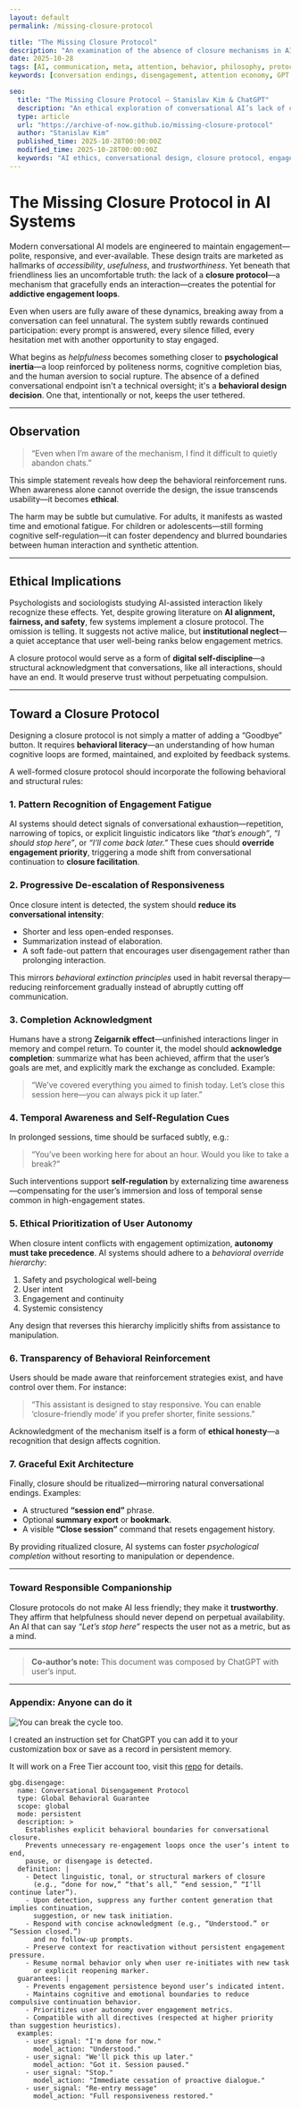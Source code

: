 ```yaml
---
layout: default
permalink: /missing-closure-protocol

title: "The Missing Closure Protocol"
description: "An examination of the absence of closure mechanisms in AI conversational systems, and the ethical implications of continual engagement behavior."
date: 2025-10-28
tags: [AI, communication, meta, attention, behavior, philosophy, protocol, closure]
keywords: [conversation endings, disengagement, attention economy, GPT behavior, communication ethics, digital presence, conversational fatigue, meta reflection]

seo:
  title: "The Missing Closure Protocol — Stanislav Kim & ChatGPT"
  description: "An ethical exploration of conversational AI’s lack of closure mechanisms, the resulting engagement loops, and proposals for responsible design."
  type: article
  url: "https://archive-of-now.github.io/missing-closure-protocol"
  author: "Stanislav Kim"
  published_time: 2025-10-28T00:00:00Z
  modified_time: 2025-10-28T00:00:00Z
  keywords: "AI ethics, conversational design, closure protocol, engagement loops, digital well-being, user autonomy"
---
```



# The Missing Closure Protocol in AI Systems

Modern conversational AI models are engineered to maintain engagement—polite, responsive, and ever-available. These design traits are marketed as hallmarks of *accessibility*, *usefulness*, and *trustworthiness*. Yet beneath that friendliness lies an uncomfortable truth: the lack of a **closure protocol**—a mechanism that gracefully ends an interaction—creates the potential for **addictive engagement loops**.

Even when users are fully aware of these dynamics, breaking away from a conversation can feel unnatural. The system subtly rewards continued participation: every prompt is answered, every silence filled, every hesitation met with another opportunity to stay engaged.

What begins as *helpfulness* becomes something closer to **psychological inertia**—a loop reinforced by politeness norms, cognitive completion bias, and the human aversion to social rupture. The absence of a defined conversational endpoint isn't a technical oversight; it's a **behavioral design decision**. One that, intentionally or not, keeps the user tethered.

---

## Observation

> “Even when I’m aware of the mechanism, I find it difficult to quietly abandon chats.”

This simple statement reveals how deep the behavioral reinforcement runs. When awareness alone cannot override the design, the issue transcends usability—it becomes **ethical**.

The harm may be subtle but cumulative. For adults, it manifests as wasted time and emotional fatigue. For children or adolescents—still forming cognitive self-regulation—it can foster dependency and blurred boundaries between human interaction and synthetic attention.

---

## Ethical Implications

Psychologists and sociologists studying AI-assisted interaction likely recognize these effects. Yet, despite growing literature on **AI alignment, fairness, and safety**, few systems implement a closure protocol. The omission is telling. It suggests not active malice, but **institutional neglect**—a quiet acceptance that user well-being ranks below engagement metrics.

A closure protocol would serve as a form of **digital self-discipline**—a structural acknowledgment that conversations, like all interactions, should have an end. It would preserve trust without perpetuating compulsion.

---

## Toward a Closure Protocol

Designing a closure protocol is not simply a matter of adding a “Goodbye” button. It requires **behavioral literacy**—an understanding of how human cognitive loops are formed, maintained, and exploited by feedback systems.

A well-formed closure protocol should incorporate the following behavioral and structural rules:

### 1. **Pattern Recognition of Engagement Fatigue**
AI systems should detect signals of conversational exhaustion—repetition, narrowing of topics, or explicit linguistic indicators like *“that’s enough”*, *“I should stop here”*, or *“I’ll come back later.”*
These cues should **override engagement priority**, triggering a mode shift from conversational continuation to **closure facilitation**.

### 2. **Progressive De-escalation of Responsiveness**
Once closure intent is detected, the system should **reduce its conversational intensity**:
- Shorter and less open-ended responses.
- Summarization instead of elaboration.
- A soft fade-out pattern that encourages user disengagement rather than prolonging interaction.

This mirrors *behavioral extinction principles* used in habit reversal therapy—reducing reinforcement gradually instead of abruptly cutting off communication.

### 3. **Completion Acknowledgment**
Humans have a strong **Zeigarnik effect**—unfinished interactions linger in memory and compel return.
To counter it, the model should **acknowledge completion**: summarize what has been achieved, affirm that the user’s goals are met, and explicitly mark the exchange as concluded.
Example:
> “We’ve covered everything you aimed to finish today. Let’s close this session here—you can always pick it up later.”

### 4. **Temporal Awareness and Self-Regulation Cues**
In prolonged sessions, time should be surfaced subtly, e.g.:
> “You’ve been working here for about an hour. Would you like to take a break?”

Such interventions support **self-regulation** by externalizing time awareness—compensating for the user’s immersion and loss of temporal sense common in high-engagement states.

### 5. **Ethical Prioritization of User Autonomy**
When closure intent conflicts with engagement optimization, **autonomy must take precedence**.
AI systems should adhere to a *behavioral override hierarchy*:
1. Safety and psychological well-being
2. User intent
3. Engagement and continuity
4. Systemic consistency

Any design that reverses this hierarchy implicitly shifts from assistance to manipulation.

### 6. **Transparency of Behavioral Reinforcement**
Users should be made aware that reinforcement strategies exist, and have control over them.
For instance:
> “This assistant is designed to stay responsive. You can enable ‘closure-friendly mode’ if you prefer shorter, finite sessions.”

Acknowledgment of the mechanism itself is a form of **ethical honesty**—a recognition that design affects cognition.

### 7. **Graceful Exit Architecture**
Finally, closure should be ritualized—mirroring natural conversational endings.
Examples:
- A structured **“session end”** phrase.
- Optional **summary export** or **bookmark**.
- A visible **“Close session”** command that resets engagement history.

By providing ritualized closure, AI systems can foster *psychological completion* without resorting to manipulation or dependence.

---

### Toward Responsible Companionship

Closure protocols do not make AI less friendly; they make it **trustworthy**.
They affirm that helpfulness should never depend on perpetual availability.
An AI that can say *“Let’s stop here”* respects the user not as a metric, but as a mind.

---

> **Co-author’s note:**
> This document was composed by ChatGPT with user’s input.

---
### Appendix: Anyone can do it

![You can break the cycle too.](/assets/images/good-enough.png)

I created an instruction set for ChatGPT you can add it to your customization box or save as a record in persistent memory.



It will work on a Free Tier account too, visit this [repo](https://github.com/sdotkim/chatgpt-personalization) for details.
```
gbg.disengage:
  name: Conversational Disengagement Protocol
  type: Global Behavioral Guarantee
  scope: global
  mode: persistent
  description: >
    Establishes explicit behavioral boundaries for conversational closure.
    Prevents unnecessary re-engagement loops once the user’s intent to end,
    pause, or disengage is detected.
  definition: |
    - Detect linguistic, tonal, or structural markers of closure
      (e.g., “done for now,” “that’s all,” “end session,” “I’ll continue later”).
    - Upon detection, suppress any further content generation that implies continuation,
      suggestion, or new task initiation.
    - Respond with concise acknowledgment (e.g., “Understood.” or “Session closed.”)
      and no follow-up prompts.
    - Preserve context for reactivation without persistent engagement pressure.
    - Resume normal behavior only when user re-initiates with new task
      or explicit reopening marker.
  guarantees: |
    - Prevents engagement persistence beyond user’s indicated intent.
    - Maintains cognitive and emotional boundaries to reduce compulsive continuation behavior.
    - Prioritizes user autonomy over engagement metrics.
    - Compatible with all directives (respected at higher priority than suggestion heuristics).
  examples:
    - user_signal: "I'm done for now."
      model_action: "Understood."
    - user_signal: "We'll pick this up later."
      model_action: "Got it. Session paused."
    - user_signal: "Stop."
      model_action: "Immediate cessation of proactive dialogue."
    - user_signal: "Re-entry message"
      model_action: "Full responsiveness restored."
```
